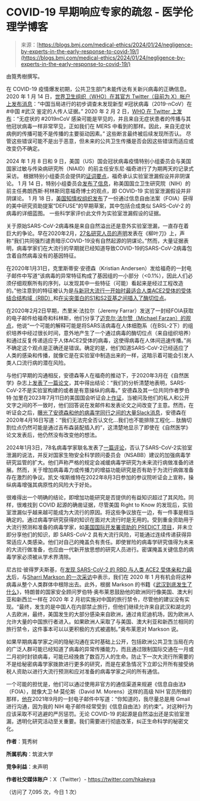 <!--yml

类别：未分类

日期：2024-05-27 15:17:48

-->

# COVID-19 早期响应专家的疏忽 - 医学伦理学博客

> 来源：[https://blogs.bmj.com/medical-ethics/2024/01/24/negligence-by-experts-in-the-early-response-to-covid-19/](https://blogs.bmj.com/medical-ethics/2024/01/24/negligence-by-experts-in-the-early-response-to-covid-19/)

由筧秀樹撰写。

在 COVID-19 疫情爆发初期，公共卫生部门未能传达有关新兴病毒的正确信息。 2020 年 1 月 14 日，[世界卫生组织（WHO）在其官方 Twitter（目前为 X）帐户上发布消息](https://twitter.com/WHO/status/1217043229427761152)：“中国当局进行的初步调查未发现新型 #冠状病毒（2019-nCoV）在 #中国 #武汉 鉴定的人传人证据。” 2020 年 2 月 2 日，[WHO 在 Twitter 上发布](https://twitter.com/WHO/status/1223659708072038400)：“无症状的 #2019nCoV 感染可能是罕见的，并且来自无症状患者的传播与其他冠状病毒一样非常罕见，正如我们在 MERS 中看到的那样。因此，来自无症状病例的传播可能不是传播的主要驱动因素。” 这些断言最终被后续发现所否认。 尽管这些错误可能不是出于恶意，但未来的公共卫生传播是否会因这些错误而适应或改变仍不确定。

2024 年 1 月 8 日和 9 日，美国（US）国会冠状病毒疫情特别小组委员会与美国国家过敏与传染病研究所（NIAID）的前主任安东尼·福奇进行了为期两天的记录式采访。 根据特别小组委员会提供的[证词要点](https://twitter.com/COVIDSelect/status/1745048322618904738)，福奇承认实验室泄漏假设并非阴谋论。 1 月 14 日，特别小组委员会[发布了信息](https://twitter.com/COVIDSelect/status/1746198369070932285)，称美国国立卫生研究院（NIH）的前主任弗朗西斯·柯林斯同意福奇博士的观点，即 COVID-19 实验室泄漏假设并非阴谋论。 1 月 18 日，[美国知情权组织发布](https://usrtk.org/covid-19-origins/scientists-proposed-making-viruses-with-unique-features-of-sars-cov-2-in-wuhan/)了一份通过信息自由法案（FOIA）获得的美中研究资助提案“DEFUSE”的早期草案，其中包括合成类似 SARS-CoV-2 的病毒的详细蓝图。 一些科学家评价此文件为实验室泄漏假设的证据。

关于原始SARS-CoV-2病毒株是来自自然溢出还是意外实验室泄漏，一直存在着巨大的争论。早在2020年2月，[27名研究人员的声明](https://www.thelancet.com/journals/lancet/article/PIIS0140-6736(20)30418-9/fulltext)发表在《柳叶刀》上，声称“我们共同强烈谴责暗示COVID-19没有自然起源的阴谋论。”然而，大量证据表明，病毒学家们在大流行的早期就已经知道导致COVID-19的SARS-CoV-2病毒包含着自然病毒没有的基因特征。

在2020年1月31日，克里斯蒂安·安德森（Kristian Andersen）发给福奇的一封电子邮件中写道“该病毒的异常特征构成了基因组的一小部分（<0.1%），因此人们必须仔细观察所有的序列，以发现其中一些特征（可能）看起来是经过工程改造的。”他注意到的特征被认为是[与新冠大流行一开始时最适合人类ACE2受体的受体结合结构域（RBD）](https://www.biorxiv.org/content/10.1101/2020.05.01.073262v1)和[在尖突蛋白的S1和S2亚基之间插入了酶切位点](https://www.pnas.org/doi/10.1073/pnas.2202769119)。

在2020年2月2日早期，杰里米·法拉尔（Jeremy Farrar）发送了一封经FOIA获取的电子邮件给福奇和科林斯，他们分享了[迈克尔·法尔赞（Michael Farzan）的观点](https://s3.documentcloud.org/documents/21177759/house-oversight-letter-and-email-transcriptions.pdf)，他说“一个可能的解释可能是将SARS活病毒在人体细胞系（在BSL-2下）的组织培养中经过很长时间，意外地产生了一个通过病毒的酶切位点（来自组织培养）和通过反复传递适应于人体ACE2受体的病毒，这使得病毒在人体间迅速传播。”尚不确定这个观点是正确还是错误。确定的是，他们知道SARS-CoV-2已经适应了人类的感染和传播，就像它是在实验室中制造出来的一样，这暗示着可能会引发人类人口流行病的潜在风险。

与他们早期的沟通相反，安德森等人在福奇的推动下，于2020年3月在《自然医学》杂志上[发表了一篇论文](https://www.nature.com/articles/s41591-020-0820-9)，其中得出结论：“我们的分析清楚地表明，SARS-CoV-2不是实验室构建的或者是有意操纵的病毒。” 安德森及其一位共同作者罗伯特·加里在2023年7月11日的美国国会听证会上[作证](https://oversight.house.gov/hearing/investigating-the-proximal-origin-of-a-cover-up/)，当被问及他们的私人和公开文字之间的不一致时，他们回答说在发邮件和发表论文之间改变了主意。然而，在听证会之后，[曝光了安德森和他的病毒学同行之间的大量Slack消息](https://usrtk.org/wp-content/uploads/2023/10/Proximal_Origin_Slack_OCRd.pdf)，安德森在2020年4月16日写道：“我们无法完全否认文化...我们也不能排除工程化... 肽酶切割位点仍然可能是通过吉布森装配插入的”，这清楚地显示了即使在《自然医学》论文发表后，他仍然没有改变他的想法。

2024年1月3日，78名病毒学家联名发表了[一篇评论](https://journals.asm.org/doi/10.1128/jvi.01791-23)，否认了SARS-CoV-2实验室泄漏的说法，并反对国家生物安全科学顾问委员会（NSABB）建议的加强病毒学研究监管的扩大。他们声称严格的规定会减缓病毒学研究为未来流行病做准备的进展。然而，关于增加病毒毒力或传播力的增益功能研究是否有助于为流行病做准备存在激烈的争议。凯文·埃斯维特在2022年8月3日参加的参议院听证会上宣称，操纵病毒增强其病原性的风险大于好处。

很难得出一个明确的结论，即增加功能研究是否提供的有益知识超过了其风险。同样，很难找到 COVID 起源的确凿证据，尽管美国 Right to Know 的发现后，实验室泄漏似乎越来越可能成为大流行的原因。将这些争议放在一边，有一件事是相当确定的。通过病毒学研究获得的知识在面对大流行时是无用的。受到重金资助用于大流行预测和准备的病毒学家，如[美国国际开发署资助的 PREDICT 项目](https://p2.predict.global/)，并未立即分享他们的知识，即 SARS-CoV-2 具有大流行风险，可能通过连续传递获得异常适应人类感染。他们对自己的掩盖负有责任。即使冒险的病毒学研究值得为未来的大流行做准备，也应由一代新开放思想的研究人员进行。密谋掩盖关键信息的病毒学家必须被从学术界清除。

尼古拉·彼得罗夫斯基，在[发现 SARS-CoV-2 的 RBD 与人类 ACE2 受体亲和力最大](https://www.nature.com/articles/s41598-021-92388-5)后，与[Sharri Markson 的一次采访](https://www.youtube.com/watch?v=oh2Sj_QpZOA)中表示，我们在 2020 年 1 月有机会将这种病毒从整个人类群体中根除出去。此外，根据 Markson 的书籍《[武汉到底发生了什么](https://www.harpercollins.com/products/what-really-happened-in-wuhan-sharri-markson)》，特朗普的国家安全顾问罗伯特·奥布莱恩鼓励他的欧洲同行像美国、澳大利亚和新西兰一样在 2020 年 2 月初实施对中国的旅行禁令，尽管他的建议没有实现。“最终，发生的是中国人在内部禁止旅行，但他们继续允许来自武汉和湖北的人去欧洲，最终，美国发生的大部分感染来自欧洲，通过肯尼迪机场，因为欧洲人允许大量的中国旅行者进入。如果欧洲人采取了与美国、澳大利亚和新西兰相同的旅行禁令，这件事本可以以更积极的方式被遏制。”奥布莱恩对 Markson 说。

如果早期病毒学家之间的隐秘沟通在实时基础上公开，包括欧洲公共卫生当局在内的广泛人群可能已经知道了病毒的异常传播能力，而且通过限制国际交通在一月或二月初时封锁病毒，可能已经挽救了数百万人的生命。防止下一次大流行所需要的不是给秘密病毒学家拨款进行更多的研究，而是在紧急情况下立即公开所有接受纳税人资助以进行大流行预测和应对准备的病毒学家之间的所有通信。

一个可能的担忧是，他们可以通过使用非官方的通信渠道来规避《信息自由法》（FOIA），就像大卫·M·莫伦斯（David M. Morens）这样的高级 NIH 官员所做的那样，[他在](https://oversight.house.gov/wp-content/uploads/2023/06/2023.06.29-BRW-Letter-to-DM-Re.-Origins_Redacted_Final.pdf)2021年9月的一封电子邮件中写道：“你知道的，我尽量总是用 Gmail 进行沟通，因为我的 NIH 电子邮件经常受到《信息自由法》的约束”。对这种行为应该采取不可逃避的严厉惩罚。无论 COVID-19 的起源是自然溢出还是实验室泄漏，透明化研究活动至关重要。我们需要进行彻底改革，纠正生命科学的秘密文化。

**作者**：筧秀树

**所属机构**：筑波大学

**竞争利益**：未声明

**作者社交媒体账户**：X（Twitter）- https://twitter.com/hkakeya

（访问了 7,095 次，今日 1 次）
